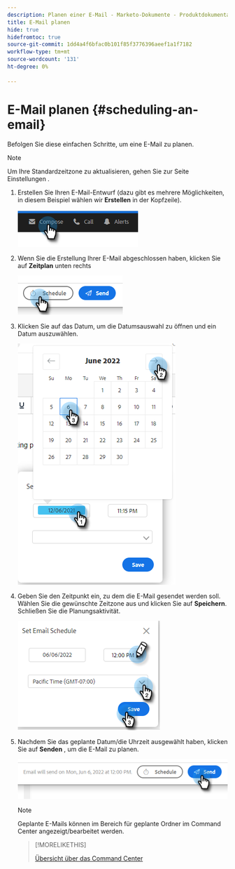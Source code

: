 ```yaml
---
description: Planen einer E-Mail - Marketo-Dokumente - Produktdokumentation
title: E-Mail planen
hide: true
hidefromtoc: true
source-git-commit: 1dd4a4f6bfac0b101f85f3776396aeef1a1f7182
workflow-type: tm+mt
source-wordcount: '131'
ht-degree: 0%

---
```


# E-Mail planen {#scheduling-an-email}

Befolgen Sie diese einfachen Schritte, um eine E-Mail zu planen.

>[!NOTE]
>
>Um Ihre Standardzeitzone zu aktualisieren, gehen Sie zur Seite Einstellungen .

1. Erstellen Sie Ihren E-Mail-Entwurf (dazu gibt es mehrere Möglichkeiten, in diesem Beispiel wählen wir **Erstellen** in der Kopfzeile).

   ![](assets/scheduling-an-email-1.png)

1. Wenn Sie die Erstellung Ihrer E-Mail abgeschlossen haben, klicken Sie auf **Zeitplan** unten rechts

   ![](assets/scheduling-an-email-2.png)

1. Klicken Sie auf das Datum, um die Datumsauswahl zu öffnen und ein Datum auszuwählen.

   ![](assets/scheduling-an-email-3.png)

1. Geben Sie den Zeitpunkt ein, zu dem die E-Mail gesendet werden soll. Wählen Sie die gewünschte Zeitzone aus und klicken Sie auf **Speichern**. Schließen Sie die Planungsaktivität.

   ![](assets/scheduling-an-email-4.png)

1. Nachdem Sie das geplante Datum/die Uhrzeit ausgewählt haben, klicken Sie auf **Senden** , um die E-Mail zu planen.

   ![](assets/scheduling-an-email-5.png)

   >[!NOTE]
   >
   >Geplante E-Mails können im Bereich für geplante Ordner im Command Center angezeigt/bearbeitet werden.

   >[!MORELIKETHIS]
   >
   >[Übersicht über das Command Center](/help/marketo/product-docs/marketo-sales-insight/actions/email/command-center/command-center-overview.md)
